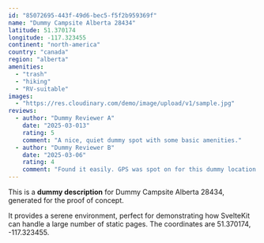 ```yaml
---
id: "85072695-443f-49d6-bec5-f5f2b959369f"
name: "Dummy Campsite Alberta 28434"
latitude: 51.370174
longitude: -117.323455
continent: "north-america"
country: "canada"
region: "alberta"
amenities:
  - "trash"
  - "hiking"
  - "RV-suitable"
images:
  - "https://res.cloudinary.com/demo/image/upload/v1/sample.jpg"
reviews:
  - author: "Dummy Reviewer A"
    date: "2025-03-013"
    rating: 5
    comment: "A nice, quiet dummy spot with some basic amenities."
  - author: "Dummy Reviewer B"
    date: "2025-03-06"
    rating: 4
    comment: "Found it easily. GPS was spot on for this dummy location."
---
```


This is a **dummy description** for Dummy Campsite Alberta 28434, generated for the proof of concept.

It provides a serene environment, perfect for demonstrating how SvelteKit can handle a large number of static pages. The coordinates are 51.370174, -117.323455.
